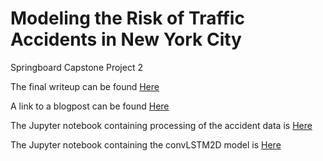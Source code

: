 # Modeling the Risk of Traffic Accidents in New York City
Springboard Capstone Project 2

The final writeup can be found [Here](https://github.com/ghopping/Springboard_Capstone_2/blob/master/Capstone%202%20Final%20Report.pdf) <br />

A link to a blogpost can be found [Here](https://towardsdatascience.com/modeling-the-risk-of-traffic-accidents-in-new-york-city-9292c5ae4ab4)

The Jupyter notebook containing processing of the accident data is [Here](https://github.com/ghopping/Springboard_Capstone_2/blob/master/GH_Capstone_2_accident.ipynb)

The Jupyter notebook containing the convLSTM2D model is [Here](https://github.com/ghopping/Springboard_Capstone_2/blob/master/convLSTM2D/GH_Capstone_2_convLSTM2D_model.ipynb)
